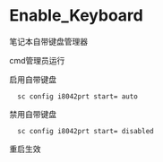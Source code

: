 # Enable_Keyboard
笔记本自带键盘管理器

cmd管理员运行

启用自带键盘

```
  sc config i8042prt start= auto
```
禁用自带键盘

```
  sc config i8042prt start= disabled
```
重启生效
